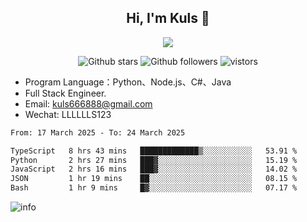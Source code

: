 <h2 align="center"> Hi, I'm Kuls 👋 </h2>
<p align="center">
    <p align="center">
        <img src=" https://avatars.githubusercontent.com/u/42165104?s=460&u=5c7fbf0bce7d4b38a15a44676e6f64b529e47598&v=4"/>
    </p>
    <p align="center">
      <img src="https://img.shields.io/github/stars/hellokuls?style=social" alt="Github stars" />
      <img src="https://img.shields.io/github/followers/hellokuls?style=social" alt="Github followers" />
      <img src="https://visitor-badge.glitch.me/badge?page_id=hellokuls.readme" alt="vistors" />
    </p>
</p>

- Program Language：Python、Node.js、C#、Java
- Full Stack Engineer.
- Email: kuls666888@gmail.com
- Wechat: LLLLLLS123

<!--START_SECTION:waka-->

```txt
From: 17 March 2025 - To: 24 March 2025

TypeScript   8 hrs 43 mins   █████████████▒░░░░░░░░░░░   53.91 %
Python       2 hrs 27 mins   ███▓░░░░░░░░░░░░░░░░░░░░░   15.19 %
JavaScript   2 hrs 16 mins   ███▓░░░░░░░░░░░░░░░░░░░░░   14.02 %
JSON         1 hr 19 mins    ██░░░░░░░░░░░░░░░░░░░░░░░   08.15 %
Bash         1 hr 9 mins     █▓░░░░░░░░░░░░░░░░░░░░░░░   07.17 %
```

<!--END_SECTION:waka-->

![info](https://github-readme-stats.vercel.app/api?username=hellokuls&show_icons=true&count_private=true&hide=prs&theme=default_repocard)


